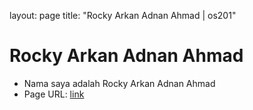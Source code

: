 layout: page
title: "Rocky Arkan Adnan Ahmad | os201"

# Rocky Arkan Adnan Ahmad

- Nama saya adalah Rocky Arkan Adnan Ahmad
- Page URL: [link](https://racendol.github.io/os201/url)

